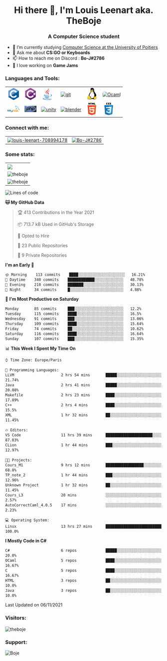 <h1 align="center">Hi there 👋, I'm Louis Leenart aka. TheBoje</h1>
<h3 align="center">A Computer Science student</h3>

- 🔭 I’m currently studying [Computer Science at the University of Poitiers](http://formations.univ-poitiers.fr/fr/index/autre-diplome-niveau-master-AM/autre-diplome-niveau-master-AM/cmi-informatique-JD2XQGVY.html)
- 💬 Ask me about **CS:GO or Keyboards** <!-- TODO Ajouter un svg d'ergodox -->
- 📫 How to reach me on Discord : **Bo-J#2786**
- 🎯 I love working on **Game Jams**

<h3 align="left">Languages and Tools:</h3>
<p align="center"> 
  <table align="center">
    <tr>
      <td><a href="https://www.cprogramming.com/" target="_blank"> <img src="https://raw.githubusercontent.com/devicons/devicon/master/icons/c/c-original.svg" alt="c" width="40" height="40"/> </a> 
      <td><a href="https://www.w3schools.com/cs/" target="_blank"> <img src="https://raw.githubusercontent.com/devicons/devicon/master/icons/csharp/csharp-original.svg" alt="csharp" width="40" height="40"/> </a> 
      <td><a href="https://www.java.com" target="_blank"> <img src="https://raw.githubusercontent.com/devicons/devicon/master/icons/java/java-original.svg" alt="java" width="40" height="40"/> </a> 
      <td><a href="https://git-scm.com/" target="_blank"> <img src="https://www.vectorlogo.zone/logos/git-scm/git-scm-icon.svg" alt="git" width="40" height="40"/> </a>
      <td><a href="https://www.linux.org/" target="_blank"> <img src="https://raw.githubusercontent.com/devicons/devicon/master/icons/linux/linux-original.svg" alt="linux" width="40" height="40"/> </a> 
      <td><a href="" target="_blank"> <img src="https://ocaml.org/img/OCaml_Sticker.svg" alt="Ocaml" width="40" height="40" style="border-radius: 5px;"/> </a>
    <tr>
      <td><a href="https://www.mysql.com/" target="_blank"> <img src="https://raw.githubusercontent.com/devicons/devicon/master/icons/mysql/mysql-original-wordmark.svg" alt="mysql" width="40" height="40"/> </a>
      <td><a href="https://www.php.net" target="_blank"> <img src="https://raw.githubusercontent.com/devicons/devicon/master/icons/php/php-original.svg" alt="php" width="40" height="40"/> </a>
      <td><a href="https://unity.com/" target="_blank"> <img src="https://www.vectorlogo.zone/logos/unity3d/unity3d-icon.svg" alt="unity" width="40" height="40"/> </a>
      <td><a href="https://www.blender.org/" target="_blank"> <img src="https://download.blender.org/branding/community/blender_community_badge_white.svg" alt="blender" width="40" height="40"/> </a> 
      <td><a href="https://www.w3.org/html/" target="_blank"> <img src="https://raw.githubusercontent.com/devicons/devicon/master/icons/html5/html5-original-wordmark.svg" alt="html5" width="40" height="40"/> </a>
      <td><a href="https://www.w3schools.com/css/" target="_blank"> <img src="https://raw.githubusercontent.com/devicons/devicon/master/icons/css3/css3-original-wordmark.svg" alt="css3" width="40" height="40"/> </a>  
  </table>
  
</p>

<h3 align="left">Connect with me:</h3>
<p align="left">
  <table align="center">
    <tr>
      <td><a href="https://linkedin.com/in/louis-leenart-708994178" target="blank"><img align="center" src="https://cdn.jsdelivr.net/npm/simple-icons@3.0.1/icons/linkedin.svg" alt="louis-leenart-708994178" height="40" width="40"/></a>
      <td><a href="https://discord.gg/Bo-J#2786" target="blank"><img align="center" src="https://cdn.jsdelivr.net/npm/simple-icons@3.0.1/icons/discord.svg" alt="Bo-J#2786" height="40" width="40"/></a> 
  </table>
</p>

<h3 align="left">Some stats:</h3>
<p align="center">
  <table align="center">
    <tr><td><img align="center" src="https://github-readme-stats.vercel.app/api?username=TheBoje&show_icons=true&theme=dark&count_private=true" />
    <tr><td><img align="center" src="https://github-readme-streak-stats.herokuapp.com/?user=theboje&theme=dark&count_private=true&" alt="theboje" />
    <tr><td><img align="center" src="https://github-readme-stats.vercel.app/api/wakatime?username=Bo_J&theme=dark" alt="theboje" />
  </table>
</p>

<!--START_SECTION:waka-->
![Lines of code](https://img.shields.io/badge/From%20Hello%20World%20I%27ve%20Written-1.9%20million%20lines%20of%20code-blue)

**🐱 My GitHub Data** 

> 🏆 413 Contributions in the Year 2021
 > 
> 📦 713.7 kB Used in GitHub's Storage 
 > 
> 💼 Opted to Hire
 > 
> 📜 23 Public Repositories 
 > 
> 🔑 9 Private Repositories  
 > 
**I'm an Early 🐤** 

```text
🌞 Morning    113 commits    ████░░░░░░░░░░░░░░░░░░░░░   16.21% 
🌆 Daytime    340 commits    ████████████░░░░░░░░░░░░░   48.78% 
🌃 Evening    210 commits    ███████░░░░░░░░░░░░░░░░░░   30.13% 
🌙 Night      34 commits     █░░░░░░░░░░░░░░░░░░░░░░░░   4.88%

```
📅 **I'm Most Productive on Saturday** 

```text
Monday       85 commits     ███░░░░░░░░░░░░░░░░░░░░░░   12.2% 
Tuesday      115 commits    ████░░░░░░░░░░░░░░░░░░░░░   16.5% 
Wednesday    91 commits     ███░░░░░░░░░░░░░░░░░░░░░░   13.06% 
Thursday     109 commits    ████░░░░░░░░░░░░░░░░░░░░░   15.64% 
Friday       74 commits     ██░░░░░░░░░░░░░░░░░░░░░░░   10.62% 
Saturday     116 commits    ████░░░░░░░░░░░░░░░░░░░░░   16.64% 
Sunday       107 commits    ███░░░░░░░░░░░░░░░░░░░░░░   15.35%

```


📊 **This Week I Spent My Time On** 

```text
⌚︎ Time Zone: Europe/Paris

💬 Programming Languages: 
LLVM                     2 hrs 54 mins       █████░░░░░░░░░░░░░░░░░░░░   21.74% 
Java                     2 hrs 41 mins       █████░░░░░░░░░░░░░░░░░░░░   20.08% 
Makefile                 2 hrs 23 mins       ████░░░░░░░░░░░░░░░░░░░░░   17.89% 
C++                      2 hrs 4 mins        ████░░░░░░░░░░░░░░░░░░░░░   15.5% 
XML                      1 hr 32 mins        ██░░░░░░░░░░░░░░░░░░░░░░░   11.45%

🔥 Editors: 
VS Code                  11 hrs 39 mins      █████████████████████░░░░   87.03% 
CLion                    1 hr 44 mins        ███░░░░░░░░░░░░░░░░░░░░░░   12.97%

🐱‍💻 Projects: 
Cours_M1                 9 hrs 12 mins       █████████████████░░░░░░░░   68.8% 
TP_note_2                1 hr 44 mins        ███░░░░░░░░░░░░░░░░░░░░░░   12.96% 
Unknown Project          1 hr 32 mins        ██░░░░░░░░░░░░░░░░░░░░░░░   11.45% 
Cours_L3                 20 mins             ░░░░░░░░░░░░░░░░░░░░░░░░░   2.57% 
AutoCorrectCaml_4.0.5    17 mins             ░░░░░░░░░░░░░░░░░░░░░░░░░   2.23%

💻 Operating System: 
Linux                    13 hrs 27 mins      █████████████████████████   100.0%

```

**I Mostly Code in C#** 

```text
C#                       6 repos             █████░░░░░░░░░░░░░░░░░░░░   20.0% 
OCaml                    5 repos             ████░░░░░░░░░░░░░░░░░░░░░   16.67% 
C                        5 repos             ████░░░░░░░░░░░░░░░░░░░░░   16.67% 
HTML                     3 repos             ██░░░░░░░░░░░░░░░░░░░░░░░   10.0% 
Java                     3 repos             ██░░░░░░░░░░░░░░░░░░░░░░░   10.0%

```



 Last Updated on 06/11/2021
<!--END_SECTION:waka-->

<h3 align="left">Visitors:</h3>
<p><img align="center" src="https://visitor-badge.glitch.me/badge?page_id=TheBoje" alt="theboje" /></p>

<h3 align="left">Support:</h3>
<p><a href="https://www.buymeacoffee.com/Boje"> <img align="left" src="https://cdn.buymeacoffee.com/buttons/v2/default-yellow.png" height="50" width="210" alt="Boje" /></a></p>